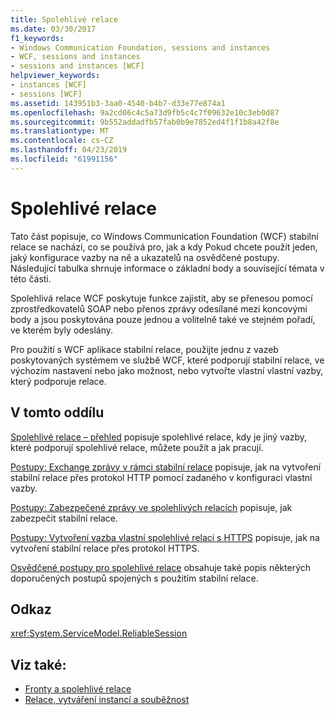 ```yaml
---
title: Spolehlivé relace
ms.date: 03/30/2017
f1_keywords:
- Windows Communication Foundation, sessions and instances
- WCF, sessions and instances
- sessions and instances [WCF]
helpviewer_keywords:
- instances [WCF]
- sessions [WCF]
ms.assetid: 143951b3-3aa0-4540-b4b7-d33e77e874a1
ms.openlocfilehash: 9a2cd06c4c5a73d9fb5c4c7f09632e10c3eb0d87
ms.sourcegitcommit: 9b552addadfb57fab0b9e7852ed4f1f1b8a42f8e
ms.translationtype: MT
ms.contentlocale: cs-CZ
ms.lasthandoff: 04/23/2019
ms.locfileid: "61991156"
---
```

# <a name="reliable-sessions"></a>Spolehlivé relace

Tato část popisuje, co Windows Communication Foundation (WCF) stabilní relace se nachází, co se používá pro, jak a kdy Pokud chcete použít jeden, jaký konfigurace vazby na ně a ukazatelů na osvědčené postupy. Následující tabulka shrnuje informace o základní body a související témata v této části.

Spolehlivá relace WCF poskytuje funkce zajistit, aby se přenesou pomocí zprostředkovatelů SOAP nebo přenos zprávy odesílané mezi koncovými body a jsou poskytována pouze jednou a volitelně také ve stejném pořadí, ve kterém byly odeslány.

Pro použití s WCF aplikace stabilní relace, použijte jednu z vazeb poskytovaných systémem ve službě WCF, které podporují stabilní relace, ve výchozím nastavení nebo jako možnost, nebo vytvořte vlastní vlastní vazby, který podporuje relace.

## <a name="in-this-section"></a>V tomto oddílu

[Spolehlivé relace – přehled](../../../../docs/framework/wcf/feature-details/reliable-sessions-overview.md) popisuje spolehlivé relace, kdy je jiný vazby, které podporují spolehlivé relace, můžete použít a jak pracují.

[Postupy: Exchange zprávy v rámci stabilní relace](../../../../docs/framework/wcf/feature-details/how-to-exchange-messages-within-a-reliable-session.md) popisuje, jak na vytvoření stabilní relace přes protokol HTTP pomocí zadaného v konfiguraci vlastní vazby.

[Postupy: Zabezpečené zprávy ve spolehlivých relacích](../../../../docs/framework/wcf/feature-details/how-to-secure-messages-within-reliable-sessions.md) popisuje, jak zabezpečit stabilní relace.

[Postupy: Vytvoření vazba vlastní spolehlivé relaci s HTTPS](../../../../docs/framework/wcf/feature-details/how-to-create-a-custom-reliable-session-binding-with-https.md) popisuje, jak na vytvoření stabilní relace přes protokol HTTPS.

[Osvědčené postupy pro spolehlivé relace](../../../../docs/framework/wcf/feature-details/best-practices-for-reliable-sessions.md) obsahuje také popis některých doporučených postupů spojených s použitím stabilní relace.

## <a name="reference"></a>Odkaz

<xref:System.ServiceModel.ReliableSession>

## <a name="see-also"></a>Viz také:

- [Fronty a spolehlivé relace](../../../../docs/framework/wcf/feature-details/queues-and-reliable-sessions.md)
- [Relace, vytváření instancí a souběžnost](../../../../docs/framework/wcf/feature-details/sessions-instancing-and-concurrency.md)
